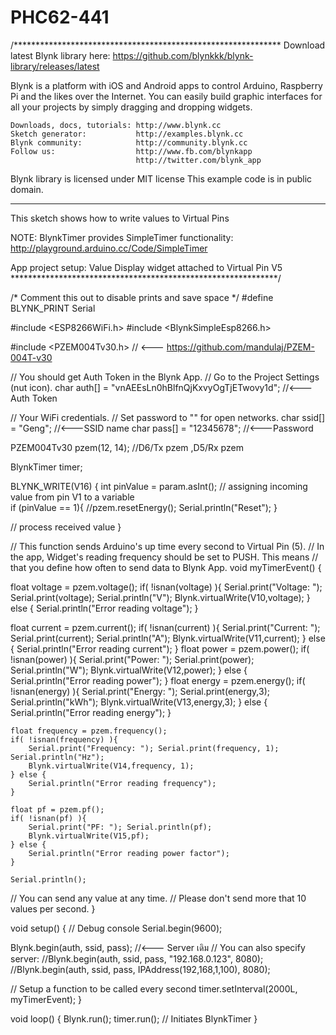 # PHC62-441

/*************************************************************
  Download latest Blynk library here:
    https://github.com/blynkkk/blynk-library/releases/latest

  Blynk is a platform with iOS and Android apps to control
  Arduino, Raspberry Pi and the likes over the Internet.
  You can easily build graphic interfaces for all your
  projects by simply dragging and dropping widgets.

    Downloads, docs, tutorials: http://www.blynk.cc
    Sketch generator:           http://examples.blynk.cc
    Blynk community:            http://community.blynk.cc
    Follow us:                  http://www.fb.com/blynkapp
                                http://twitter.com/blynk_app

  Blynk library is licensed under MIT license
  This example code is in public domain.

 *************************************************************

  This sketch shows how to write values to Virtual Pins

  NOTE:
  BlynkTimer provides SimpleTimer functionality:
    http://playground.arduino.cc/Code/SimpleTimer

  App project setup:
    Value Display widget attached to Virtual Pin V5
 *************************************************************/

/* Comment this out to disable prints and save space */
#define BLYNK_PRINT Serial


#include <ESP8266WiFi.h>
#include <BlynkSimpleEsp8266.h>

#include <PZEM004Tv30.h>  // <--- https://github.com/mandulaj/PZEM-004T-v30

// You should get Auth Token in the Blynk App.
// Go to the Project Settings (nut icon).
char auth[] = "vnAEEsLn0hBlfnQjKxvyOgTjETwovy1d"; //<---Auth Token

// Your WiFi credentials.
// Set password to "" for open networks.
char ssid[] = "Geng"; //<---SSID name
char pass[] = "12345678"; //<---Password

PZEM004Tv30 pzem(12, 14); //D6/Tx pzem ,D5/Rx pzem

BlynkTimer timer;

BLYNK_WRITE(V16)
{
    int pinValue = param.asInt(); // assigning incoming value from pin V1 to a variable   
    if (pinValue == 1){
    //pzem.resetEnergy(); 
    Serial.println("Reset");
    }

  // process received value
}

// This function sends Arduino's up time every second to Virtual Pin (5).
// In the app, Widget's reading frequency should be set to PUSH. This means
// that you define how often to send data to Blynk App.
void myTimerEvent()
{

float voltage = pzem.voltage();
    if( !isnan(voltage) ){
        Serial.print("Voltage: "); Serial.print(voltage); Serial.println("V");
        Blynk.virtualWrite(V10,voltage);
    } else {
        Serial.println("Error reading voltage");
    }

   float current = pzem.current();
    if( !isnan(current) ){
        Serial.print("Current: "); Serial.print(current); Serial.println("A");
        Blynk.virtualWrite(V11,current);
    } else {
        Serial.println("Error reading current");
    }
    float power = pzem.power();
    if( !isnan(power) ){
        Serial.print("Power: "); Serial.print(power); Serial.println("W");
        Blynk.virtualWrite(V12,power);
    } else {
        Serial.println("Error reading power");
    }
    float energy = pzem.energy();
    if( !isnan(energy) ){
        Serial.print("Energy: "); Serial.print(energy,3); Serial.println("kWh");
        Blynk.virtualWrite(V13,energy,3);
    } else {
        Serial.println("Error reading energy");
    }

    float frequency = pzem.frequency();
    if( !isnan(frequency) ){
        Serial.print("Frequency: "); Serial.print(frequency, 1); Serial.println("Hz");
        Blynk.virtualWrite(V14,frequency, 1);
    } else {
        Serial.println("Error reading frequency");
    }

    float pf = pzem.pf();
    if( !isnan(pf) ){
        Serial.print("PF: "); Serial.println(pf);
        Blynk.virtualWrite(V15,pf);
    } else {
        Serial.println("Error reading power factor");
    }

    Serial.println();
 
  // You can send any value at any time.
  // Please don't send more that 10 values per second.
}

void setup()
{
  // Debug console
  Serial.begin(9600);

  Blynk.begin(auth, ssid, pass); //<--- Server เดิม
  // You can also specify server:
  //Blynk.begin(auth, ssid, pass, "192.168.0.123", 8080);
  //Blynk.begin(auth, ssid, pass, IPAddress(192,168,1,100), 8080);

  // Setup a function to be called every second
  timer.setInterval(2000L, myTimerEvent);
}

void loop()
{
  Blynk.run();
  timer.run(); // Initiates BlynkTimer
}
